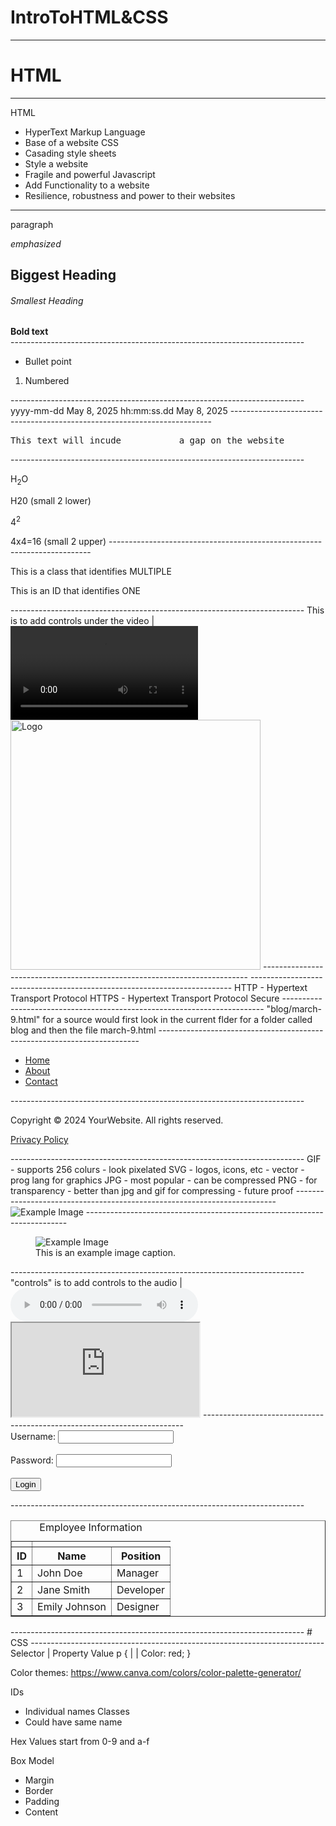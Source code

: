 # IntroToHTML&CSS
-------------------------------------------------------------------------
# HTML
-------------------------------------------------------------------------
HTML 
- HyperText Markup Language
- Base of a website
CSS
- Casading style sheets
- Style a website
- Fragile and powerful
Javascript
- Add Functionality to a website
- Resilience, robustness and power to their websites
-------------------------------------------------------------------------
<article>
  <p>paragraph</p>
  <em>emphasized</em>
  <h1>Biggest Heading</h1>
  <h6>Smallest Heading</h6>
  <strong>Bold text</strong>
</article>
-------------------------------------------------------------------------
<ul>
  <li>Bullet point</li>
</ul>

<ol>
  <li>Numbered</li>
</ol>
-------------------------------------------------------------------------
                yyyy-mm-dd
<time datetime="2025-05-08">May 8, 2025</time>
                hh:mm:ss.dd
<time datetime="14:15:28.5">May 8, 2025</time>
-------------------------------------------------------------------------
<pre>This text will incude           a gap on the website</pre>
-------------------------------------------------------------------------
<p>H<sub>2</sub>O</p> H20 (small 2 lower)
<p>4<sup>2</sup></p> 4x4=16 (small 2 upper)
-------------------------------------------------------------------------
<p class = "CLASS">This is a class that identifies MULTIPLE</p>
<p id = "ID">This is an ID that identifies ONE</p>
<!-- This is a HTML comment -->
-------------------------------------------------------------------------
      This is to add controls under the video
            |
<video controls> 
  <source src="VideoSource.mp4">
</video>

<img src = "ImageSource.jpg" alt="Logo" width="400" height="400">
--------------------------------------------------------------------------
<!DOCTYPE html>
<html lang="en">
<head>   <!-- The head contains metadata, every website consists of this format -->
    <meta charset="UTF-8">
    <meta name="viewport" content="width=device-width, initial-scale=1.0">
    <title>Document</title>
</head>
<body>
    <!-- This is the body which contains most info of the website -->
</body>
</html>
-------------------------------------------------------------------------
HTTP
- Hypertext Transport Protocol
HTTPS 
- Hypertext Transport Protocol Secure
-------------------------------------------------------------------------
"blog/march-9.html" for a source would first look in the current flder for a folder called blog and then the file march-9.html
-------------------------------------------------------------------------
<nav> <!-- This is a simple example of a nav bar using only HTML-->
    <ul>
        <li><a href="#home">Home</a></li>
        <li><a href="#about">About</a></li>
        <li><a href="#contact">Contact</a></li>
    </ul>
</nav>
-------------------------------------------------------------------------
<footer> <!-- This is a simple example of a footer using only HTML-->
    <p>Copyright © 2024 YourWebsite. All rights reserved.</p>
    <p><a href="#privacy-policy">Privacy Policy</a></p>
</footer>
-------------------------------------------------------------------------
GIF
- supports 256 colurs
- look pixelated
SVG
- logos, icons, etc
- vector 
- prog lang for graphics
JPG
- most popular
- can be compressed
PNG
- for transparency
- better than jpg and gif for compressing
- future proof
-------------------------------------------------------------------------
<!-- srcset is used to choose whoch image to display depending on the user's device resolution (2x, 3x, 4x, 1.5x) -->
<img src="example.jpg" 
     srcset="example@2x.jpg 2x, 
             example@4x.jpg 4x"
     alt="Example Image">
-------------------------------------------------------------------------
<!-- This is used to create a caption for an image, not both figure and figcaption elements were used -->
<figure>
    <img src="example.jpg" alt="Example Image">
    <figcaption>This is an example image caption.</figcaption>
</figure>
-------------------------------------------------------------------------
  "controls" is to add controls to the audio
          |
<audio controls src = "audio.mp3"></audio>

<iframe src="https://www.example.com"></iframe>
-------------------------------------------------------------------------
<!--example of a login form-->

<!-- method = get is for javascript to add the functionality
label is the text next to the textbox
input is the textbox which needs a type, id, name and a "required" tag for validation
placeholder is used to add an example to the textbox -->

<form action = "eg.html" method="get">
    <label for="username">Username:</label> 
    <input type="text" id="username" name="username" required><br><br>
    <label for="password">Password:</label>
    <input type="password" id="password" name="password" required><br><br>
    <input type="submit" value="Login">
</form>
-------------------------------------------------------------------------
<!-- This is an example of a table
th = table head
tr = table row
td = table data
-->
<table border="1">
    <caption>Employee Information</caption>
    <th>
        <tr>
            <th>ID</th>
            <th>Name</th>
            <th>Position</th>
        </tr>
    </th>
    <tr>
         <td>1</td>
         <td>John Doe</td>
         <td>Manager</td>
    </tr>
        <tr>
          <td>2</td>
          <td>Jane Smith</td>
          <td>Developer</td>
        </tr>
        <tr>
          <td>3</td>
          <td>Emily Johnson</td>
          <td>Designer</td>
        </tr>
</table>
-------------------------------------------------------------------------
# CSS
-------------------------------------------------------------------------
Selector
|  Property  Value
p {  |       |
    Color: red;
}

Color themes: https://www.canva.com/colors/color-palette-generator/

IDs
- Individual names
Classes
- Could have same name

Hex Values start from 0-9 and a-f

Box Model
- Margin
- Border
- Padding
- Content

